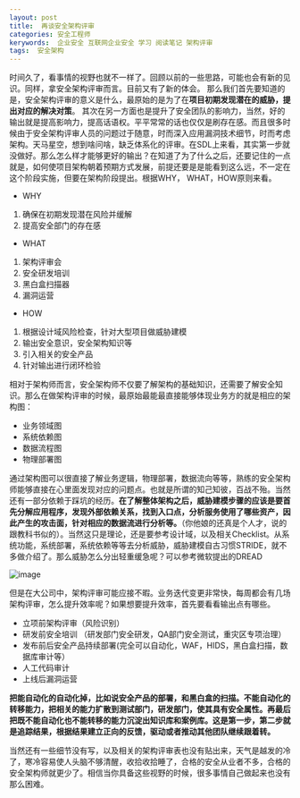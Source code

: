 ```yaml
---
layout: post
title:  再谈安全架构评审
categories: 安全工程师
kerywords:  企业安全 互联网企业安全 学习 阅读笔记 架构评审
tags:  安全架构
---
```


时间久了，看事情的视野也就不一样了。回顾以前的一些思路，可能也会有新的见识。同样，拿安全架构评审而言。目前又有了新的体会。
那么我们首先要知道的是，安全架构评审的意义是什么，最原始的是为了在**项目初期发现潜在的威胁，提出对应的解决对策**。 其次在另一方面也是提升了安全团队的影响力，当然，好的输出就是提高影响力，提高话语权。平平常常的话也仅仅是刷存在感。而且很多时候由于安全架构评审人员的问题过于随意，时而深入应用漏洞技术细节，时而考虑架构。天马星空，想到啥问啥，缺乏体系化的评审。在SDL上来看，其实第一步就没做好。那么怎么样才能够更好的输出？在知道了为了什么之后，还要记住的一点就是，如何使项目架构朝着预期方式发展，前提还要是是能看到这么远，不一定在这个阶段实施，但要在架构阶段提出。根据WHY， WHAT，HOW原则来看。

* WHY
1. 确保在初期发现潜在风险并缓解
2. 提高安全部门的存在感
* WHAT
1. 架构评审会
2. 安全研发培训
3. 黑白盒扫描器
4. 漏洞运营
* HOW
1. 根据设计域风险检查，针对大型项目做威胁建模
2. 输出安全意识，安全架构知识等
3. 引入相关的安全产品
4. 针对输出进行闭环检验

相对于架构师而言，安全架构师不仅要了解架构的基础知识，还需要了解安全知识。那么在做架构评审的时候，最原始最能最直接能够体现业务方的就是相应的架构图：

* 业务领域图
* 系统依赖图
* 数据流程图
* 物理部署图

通过架构图可以很直接了解业务逻辑，物理部署，数据流向等等，熟练的安全架构师能够直接在心里面发现对应的问题点。也就是所谓的知己知彼，百战不殆。当然还有一部分依赖于踩坑的经历。**在了解整体架构之后，威胁建模步骤的应该是要首先分解应用程序，发现外部依赖关系，找到入口点，分析服务使用了哪些资产，因此产生的攻击面，针对相应的数据流进行分析等。**（你他娘的还真是个人才，说的跟教科书似的）。当然这只是理论，还是要参考设计域，以及相关Checklist。从系统功能，系统部署，系统依赖等等去分析威胁，威胁建模自古习惯STRIDE，就不多做介绍了。那么威胁怎么分出轻重缓急呢？可以参考微软提出的DREAD

![image](https://user-images.githubusercontent.com/12653147/69245770-6f893980-0be2-11ea-8b6c-b1738106e538.png)

但是在大公司中，架构评审可能应接不暇。业务迭代变更非常快，每周都会有几场架构评审，怎么提升效率呢？如果想要提升效率，首先要看看输出点有哪些。

* 立项前架构评审（风险识别）
* 研发前安全培训 （研发部门安全研发，QA部门安全测试，重灾区专项治理）
* 发布前后安全产品持续部署(完全可以自动化，WAF，HIDS，黑白盒扫描，数据库审计等）
* 人工代码审计
* 上线后漏洞运营

**把能自动化的自动化掉，比如说安全产品的部署，和黑白盒的扫描。不能自动化的转移能力，把相关的能力扩散到测试部门，研发部门，使其具有安全属性。再最后把既不能自动化也不能转移的能力沉淀出知识库和案例库。这是第一步，第二步就是追踪结果，根据结果建立正向的反馈，驱动或者推动其他团队继续跟着转。**

当然还有一些细节没有写，以及相关的架构评审表也没有贴出来，天气是越发的冷了，寒冷容易使人头脑不够清醒，收拾收拾睡了，合格的安全从业者不多，合格的安全架构师就更少了。相信当你具备这些视野的时候，很多事情自己做起来也没有那么困难。